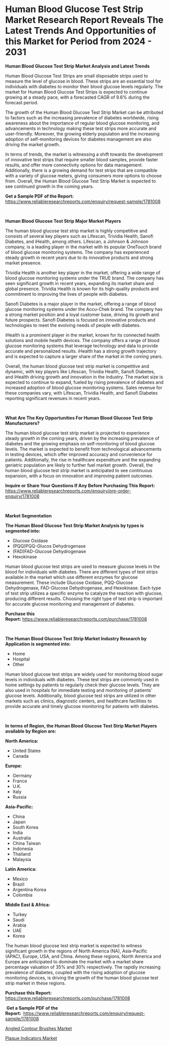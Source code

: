 <p><h1>Human Blood Glucose Test Strip Market Research Report Reveals The Latest Trends And Opportunities of this Market for Period from 2024 - 2031</h1></p><p><strong>Human Blood Glucose Test Strip Market Analysis and Latest Trends</strong></p>
<p><p>Human Blood Glucose Test Strips are small disposable strips used to measure the level of glucose in blood. These strips are an essential tool for individuals with diabetes to monitor their blood glucose levels regularly. The market for Human Blood Glucose Test Strips is expected to continue growing at a steady pace, with a forecasted CAGR of 9.6% during the forecast period.</p><p>The growth of the Human Blood Glucose Test Strip Market can be attributed to factors such as the increasing prevalence of diabetes worldwide, rising awareness about the importance of regular blood glucose monitoring, and advancements in technology making these test strips more accurate and user-friendly. Moreover, the growing elderly population and the increasing adoption of self-monitoring devices for diabetes management are also driving the market growth.</p><p>In terms of trends, the market is witnessing a shift towards the development of innovative test strips that require smaller blood samples, provide faster results, and offer more connectivity options for data management. Additionally, there is a growing demand for test strips that are compatible with a variety of glucose meters, giving consumers more options to choose from. Overall, the Human Blood Glucose Test Strip Market is expected to see continued growth in the coming years.</p></p>
<p><strong>Get a Sample PDF of the Report:&nbsp;</strong> <a href="https://www.reliableresearchreports.com/enquiry/request-sample/1781008">https://www.reliableresearchreports.com/enquiry/request-sample/1781008</a></p>
<p>&nbsp;</p>
<p><strong>Human Blood Glucose Test Strip Major Market Players</strong></p>
<p><p>The human blood glucose test strip market is highly competitive and consists of several key players such as Lifescan, Trividia Health, Sanofi Diabetes, and iHealth, among others. Lifescan, a Johnson & Johnson company, is a leading player in the market with its popular OneTouch brand of blood glucose monitoring systems. The company has experienced steady growth in recent years due to its innovative products and strong market presence.</p><p>Trividia Health is another key player in the market, offering a wide range of blood glucose monitoring systems under the TRUE brand. The company has seen significant growth in recent years, expanding its market share and global presence. Trividia Health is known for its high-quality products and commitment to improving the lives of people with diabetes.</p><p>Sanofi Diabetes is a major player in the market, offering a range of blood glucose monitoring systems under the Accu-Chek brand. The company has a strong market position and a loyal customer base, driving its growth and future prospects. Sanofi Diabetes is focused on innovative products and technologies to meet the evolving needs of people with diabetes.</p><p>iHealth is a prominent player in the market, known for its connected health solutions and mobile health devices. The company offers a range of blood glucose monitoring systems that leverage technology and data to provide accurate and personalized results. iHealth has a strong growth trajectory and is expected to capture a larger share of the market in the coming years.</p><p>Overall, the human blood glucose test strip market is competitive and dynamic, with key players like Lifescan, Trividia Health, Sanofi Diabetes, and iHealth driving growth and innovation in the industry. The market size is expected to continue to expand, fueled by rising prevalence of diabetes and increased adoption of blood glucose monitoring systems. Sales revenue for these companies vary, with Lifescan, Trividia Health, and Sanofi Diabetes reporting significant revenues in recent years.</p></p>
<p>&nbsp;</p>
<p><strong>What Are The Key Opportunities For Human Blood Glucose Test Strip Manufacturers?</strong></p>
<p><p>The human blood glucose test strip market is projected to experience steady growth in the coming years, driven by the increasing prevalence of diabetes and the growing emphasis on self-monitoring of blood glucose levels. The market is expected to benefit from technological advancements in testing devices, which offer improved accuracy and convenience for patients. Additionally, the rise in healthcare expenditure and the expanding geriatric population are likely to further fuel market growth. Overall, the human blood glucose test strip market is anticipated to see continuous expansion, with a focus on innovation and improving patient outcomes.</p></p>
<p><strong>Inquire or Share Your Questions If Any Before Purchasing This Report:</strong> <a href="https://www.reliableresearchreports.com/enquiry/pre-order-enquiry/1781008">https://www.reliableresearchreports.com/enquiry/pre-order-enquiry/1781008</a></p>
<p>&nbsp;</p>
<p><strong>Market Segmentation</strong></p>
<p><strong>The Human Blood Glucose Test Strip Market Analysis by types is segmented into:</strong></p>
<p><ul><li>Glucose Oxidase</li><li>(PQQ)PQQ-Glucos Dehydrogenase</li><li>(FAD)FAD-Glucose Dehydrogenase</li><li>Hexokinase</li></ul></p>
<p><p>Human blood glucose test strips are used to measure glucose levels in the blood for individuals with diabetes. There are different types of test strips available in the market which use different enzymes for glucose measurement. These include Glucose Oxidase, PQQ-Glucose Dehydrogenase, FAD-Glucose Dehydrogenase, and Hexokinase. Each type of test strip utilizes a specific enzyme to catalyze the reaction with glucose, producing different results. Choosing the right type of test strip is important for accurate glucose monitoring and management of diabetes.</p></p>
<p><strong>Purchase this Report:&nbsp;</strong><a href="https://www.reliableresearchreports.com/purchase/1781008">https://www.reliableresearchreports.com/purchase/1781008</a></p>
<p>&nbsp;</p>
<p><strong>The Human Blood Glucose Test Strip Market Industry Research by Application is segmented into:</strong></p>
<p><ul><li>Home</li><li>Hospital</li><li>Other</li></ul></p>
<p><p>Human blood glucose test strips are widely used for monitoring blood sugar levels in individuals with diabetes. These test strips are commonly used in home settings by patients to regularly check their glucose levels. They are also used in hospitals for immediate testing and monitoring of patients' glucose levels. Additionally, blood glucose test strips are utilized in other markets such as clinics, diagnostic centers, and healthcare facilities to provide accurate and timely glucose monitoring for patients with diabetes.</p></p>
<p>&nbsp;</p>
<p><strong>In terms of Region, the Human Blood Glucose Test Strip Market Players available by Region are:</strong></p>
<p>
    <p> <strong> North America: </strong>
        <ul>
            <li>United States</li>
            <li>Canada</li>
        </ul>
        </p> 
    <p> <strong> Europe: </strong>
        <ul>
            <li>Germany</li>
            <li>France</li>
            <li>U.K.</li>
            <li>Italy</li>
            <li>Russia</li>
        </ul>
        </p> 
    <p> <strong> Asia-Pacific: </strong>
        <ul>
            <li>China</li>
            <li>Japan</li>
            <li>South Korea</li>
            <li>India</li>
            <li>Australia</li>
            <li>China Taiwan</li>
            <li>Indonesia</li>
            <li>Thailand</li>
            <li>Malaysia</li>
        </ul>
        </p> 
    <p> <strong> Latin America: </strong>
        <ul>
            <li>Mexico</li>
            <li>Brazil</li>
            <li>Argentina Korea</li>
            <li>Colombia</li>
        </ul>
        </p> 
    <p> <strong> Middle East & Africa: </strong>
        <ul>
            <li>Turkey</li>
            <li>Saudi</li>
            <li>Arabia</li>
            <li>UAE</li>
            <li>Korea</li>
        </ul>
    </p>
    </p>
<p><p>The human blood glucose test strip market is expected to witness significant growth in the regions of North America (NA), Asia-Pacific (APAC), Europe, USA, and China. Among these regions, North America and Europe are anticipated to dominate the market with a market share percentage valuation of 35% and 30% respectively. The rapidly increasing prevalence of diabetes, coupled with the rising adoption of glucose monitoring devices, is driving the growth of the human blood glucose test strip market in these regions.</p></p>
<p><strong>Purchase this Report: </strong><a href="https://www.reliableresearchreports.com/purchase/1781008">https://www.reliableresearchreports.com/purchase/1781008</a></p>
<p>&nbsp;<strong>Get a Sample PDF of the Report:&nbsp;&nbsp;</strong><a href="https://www.reliableresearchreports.com/enquiry/request-sample/1781008">https://www.reliableresearchreports.com/enquiry/request-sample/1781008</a></p>
<p><strong></strong></p>
<p><p><a href="https://issuu.com/reportprime-2/docs/angled-contour-brushes-market-size-2030.pptx">Angled Contour Brushes Market</a></p><p><a href="https://issuu.com/reportprime-2/docs/plaque-indicators-market-size-2030.pptx">Plaque Indicators Market</a></p></p>